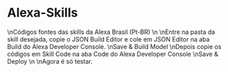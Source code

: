 # Alexa-Skills
\nCódigos fontes das skills da Alexa Brasil (Pt-BR)
\n
\nEntre na pasta da skill desejada, copie o JSON Build Editor e cole em JSON Editor na aba Build do Alexa Developer Console.
\nSave & Build Model
\nDepois copie os códigos em Skill Code na aba Code do Alexa Developer Console
\nSave & Deploy
\n
\nAgora é só testar.
